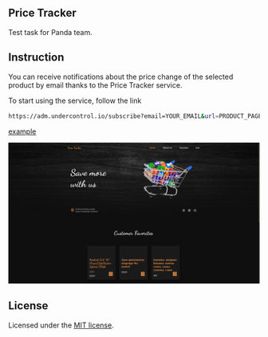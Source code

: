 ## Price Tracker

Test task for Panda team.

## Instruction

You can receive notifications about the price change of the selected product by email thanks to the Price Tracker service.

To start using the service, follow the link

```bash
https://adm.undercontrol.io/subscribe?email=YOUR_EMAIL&url=PRODUCT_PAGE
```
[example](https://adm.undercontrol.io/subscribe?email=sabotazh001@gmail.com&url=https://www.olx.ua/d/uk/obyavlenie/igrovoy-noutbuk-15-6-nr-i7-ozu12gb-radeon-2gb-ssd-240gb-IDU7Gog.html)

![](screen.png "2024-01-30 20:10:00")

## License

Licensed under the [MIT license](https://opensource.org/licenses/MIT).

